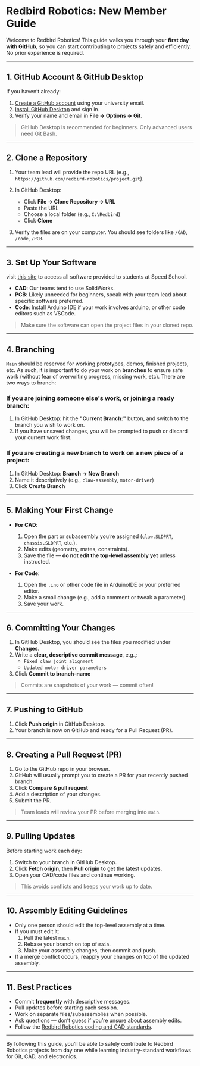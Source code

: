 # Redbird Robotics: New Member Guide

Welcome to Redbird Robotics! This guide walks you through your **first day with GitHub**, so you can start contributing to projects safely and efficiently. No prior experience is required.

---

## 1. GitHub Account & GitHub Desktop

If you haven’t already:

1. [Create a GitHub account](https://github.com) using your university email.  
2. [Install GitHub Desktop](https://desktop.github.com) and sign in.  
3. Verify your name and email in **File → Options → Git**.  

> GitHub Desktop is recommended for beginners. Only advanced users need Git Bash.

---

## 2. Clone a Repository

1. Your team lead will provide the repo URL (e.g., `https://github.com/redbird-robotics/project.git`).  
2. In GitHub Desktop:  
   - Click **File → Clone Repository → URL**  
   - Paste the URL  
   - Choose a local folder (e.g., `C:\Redbird`)  
   - Click **Clone**  

3. Verify the files are on your computer. You should see folders like `/CAD`, `/code`, `/PCB`.

---

## 3. Set Up Your Software

visit [this site](https://cardmaillouisville.sharepoint.com/sites/SpeedStudentBundle/SitePages/Software.aspx) to access all software provided to students at Speed School.
- **CAD**: Our teams tend to use SolidWorks.
- **PCB**: Likely unneeded for beginners, speak with your team lead about specific software preferred.
- **Code**: Install Arduino IDE if your work involves arduino, or other code editors such as VSCode.

> Make sure the software can open the project files in your cloned repo.

---

## 4. Branching

`Main` should be reserved for working prototypes, demos, finished projects, etc. As such, it is important to do your work on **branches** to ensure safe work (without fear of overwriting progress, missing work, etc). There are two ways to branch:

### If you are joining someone else's work, or joining a ready branch:
1. In GitHub Desktop: hit the **"Current Branch:"** button, and switch to the branch you wish to work on.
2. If you have unsaved changes, you will be prompted to push or discard your current work first.

### If you are creating a new branch to work on a new piece of a project:

1. In GitHub Desktop: **Branch → New Branch**  
2. Name it descriptively (e.g., `claw-assembly`, `motor-driver`)  
3. Click **Create Branch**

---

## 5. Making Your First Change

- **For CAD**:  
  1. Open the part or subassembly you’re assigned (`claw.SLDPRT`, `chassis.SLDPRT`, etc.).  
  2. Make edits (geometry, mates, constraints).  
  3. Save the file — **do not edit the top-level assembly yet** unless instructed.  

- **For Code**:  
  1. Open the `.ino` or other code file in ArduinoIDE or your preferred editor.  
  2. Make a small change (e.g., add a comment or tweak a parameter).  
  3. Save your work.

---

## 6. Committing Your Changes

1. In GitHub Desktop, you should see the files you modified under **Changes**.  
2. Write a **clear, descriptive commit message**, e.g.,:  
   - `Fixed claw joint alignment`  
   - `Updated motor driver parameters`  
3. Click **Commit to branch-name**

> Commits are snapshots of your work — commit often!

---

## 7. Pushing to GitHub

1. Click **Push origin** in GitHub Desktop.  
2. Your branch is now on GitHub and ready for a Pull Request (PR).  

---

## 8. Creating a Pull Request (PR)

1. Go to the GitHub repo in your browser.  
2. GitHub will usually prompt you to create a PR for your recently pushed branch.  
3. Click **Compare & pull request**  
4. Add a description of your changes.  
5. Submit the PR.  

> Team leads will review your PR before merging into `main`.

---

## 9. Pulling Updates

Before starting work each day:

1. Switch to your branch in GitHub Desktop.  
2. Click **Fetch origin**, then **Pull origin** to get the latest updates.  
3. Open your CAD/code files and continue working.

> This avoids conflicts and keeps your work up to date.

---

## 10. Assembly Editing Guidelines

- Only one person should edit the top-level assembly at a time.  
- If you must edit it:  
  1. Pull the latest `main`.  
  2. Rebase your branch on top of `main`.  
  3. Make your assembly changes, then commit and push.  
- If a merge conflict occurs, reapply your changes on top of the updated assembly.

---

## 11. Best Practices

- Commit **frequently** with descriptive messages.  
- Pull updates before starting each session.  
- Work on separate files/subassemblies when possible.  
- Ask questions — don’t guess if you’re unsure about assembly edits.  
- Follow the [Redbird Robotics coding and CAD standards](../README.md).  

---

By following this guide, you’ll be able to safely contribute to Redbird Robotics projects from day one while learning industry-standard workflows for Git, CAD, and electronics.

